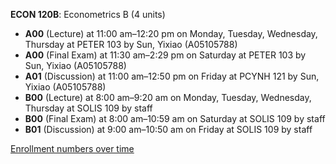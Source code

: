 **ECON 120B**: Econometrics B (4 units)

- **A00** (Lecture) at 11:00 am–12:20 pm on Monday, Tuesday, Wednesday, Thursday at PETER 103 by Sun, Yixiao (A05105788)
- **A00** (Final Exam) at 11:30 am–2:29 pm on Saturday at PETER 103 by Sun, Yixiao (A05105788)
- **A01** (Discussion) at 11:00 am–12:50 pm on Friday at PCYNH 121 by Sun, Yixiao (A05105788)
- **B00** (Lecture) at 8:00 am–9:20 am on Monday, Tuesday, Wednesday, Thursday at SOLIS 109 by staff
- **B00** (Final Exam) at 8:00 am–10:59 am on Saturday at SOLIS 109 by staff
- **B01** (Discussion) at 9:00 am–10:50 am on Friday at SOLIS 109 by staff

[Enrollment numbers over time](./ECON120B.tsv)
